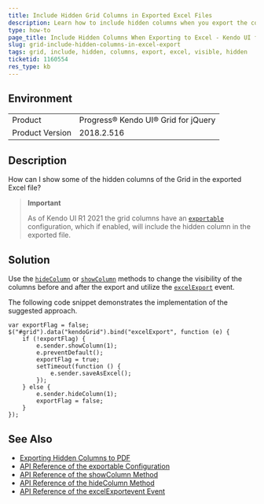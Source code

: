 ```yaml
---
title: Include Hidden Grid Columns in Exported Excel Files
description: Learn how to include hidden columns when you export the contents of a Kendo UI Grid to Excel.
type: how-to
page_title: Include Hidden Columns When Exporting to Excel - Kendo UI for jQuery Data Grid
slug: grid-include-hidden-columns-in-excel-export
tags: grid, include, hidden, columns, export, excel, visible, hidden
ticketid: 1160554
res_type: kb
---
```


## Environment

<table>
 <tr>
  <td>Product</td>
  <td>Progress® Kendo UI® Grid for jQuery</td>
 </tr>
 <tr>
  <td>Product Version</td>
  <td>2018.2.516</td>
 </tr>
</table>

## Description

How can I show some of the hidden columns of the Grid in the exported Excel file?

> **Important**
>
> As of Kendo UI R1 2021 the grid columns have an [`exportable`](https://docs.telerik.com/kendo-ui/api/javascript/ui/grid/configuration/columns.exportable) configuration, which if enabled, will include the hidden column in the exported file.

## Solution

Use the [`hideColumn`](https://docs.telerik.com/kendo-ui/api/javascript/ui/grid/methods/hidecolumn) or [`showColumn`](https://docs.telerik.com/kendo-ui/api/javascript/ui/grid/methods/showcolumn) methods to change the visibility of the columns before and after the export and utilize the [`excelExport`](https://docs.telerik.com/kendo-ui/api/javascript/ui/grid/events/excelexport) event.

The following code snippet demonstrates the implementation of the suggested approach.

```
var exportFlag = false;
$("#grid").data("kendoGrid").bind("excelExport", function (e) {
    if (!exportFlag) {
        e.sender.showColumn(1);
        e.preventDefault();
        exportFlag = true;
        setTimeout(function () {
            e.sender.saveAsExcel();
        });
    } else {
        e.sender.hideColumn(1);
        exportFlag = false;
    }
});
```

## See Also

* [Exporting Hidden Columns to PDF](https://docs.telerik.com/kendo-ui/knowledge-base/grid-include-hidden-columns-to-exported-pdf)
* [API Reference of the exportable Configuration](https://docs.telerik.com/kendo-ui/api/javascript/ui/grid/configuration/columns.exportable)
* [API Reference of the showColumn Method](https://docs.telerik.com/kendo-ui/api/javascript/ui/grid/methods/showcolumn)
* [API Reference of the hideColumn Method](https://docs.telerik.com/kendo-ui/api/javascript/ui/grid/methods/hidecolumn)
* [API Reference of the excelExportevent Event](https://docs.telerik.com/kendo-ui/api/javascript/ui/grid/events/excelexport)
